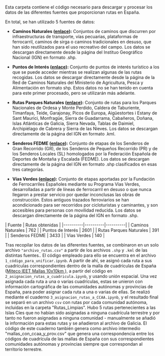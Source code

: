 Esta carpeta contiene el código necesario para descargar y procesar los datos de las diferentes fuentes que proporcionan rutas en España. 

En total, se han utilizado 5 fuentes de datos:

- **Caminos Naturales ([enlace](https://centrodedescargas.cnig.es/CentroDescargas/caminos-naturales)):** Conjuntos de caminos que discurren por infraestructuras de transporte, vías pecuarias, plataformas de ferrocarril, caminos de sirga o caminos tradicionales en desuso, que han sido reutilizados para el uso recreativo del campo. Los datos se descargan directamente desde la página del Instituo Geográfico Nacional (IGN) en formato .shp.

- **Puntos de Interés ([enlace](https://www.mapa.gob.es/es/cartografia-y-sig/ide/descargas/desarrollo-rural/Red-Caminos-Naturales.aspx)):** Conjunto de puntos de interés turístico a los que se puede acceder mientras se realizan algunas de las rutas recogidas. Los datos se descargar directamente desde la página de la Red de Caminos Naturales del Ministerio de Agricultura, Pesca y Alimentación en formato shp. Estos datos no se han tenido en cuenta para este primer procesado, pero se utilizarán más adelante.

- **Rutas Parques Naturales ([enlace](https://centrodedescargas.cnig.es/CentroDescargas/rutas-parques-nacionales)):** Conjunto de rutas para los Parques Nacionales de Ordesa y Monte Perdido, Caldera de Taburiente, Timanfaya, Teide, Garajonay, Picos de Europa, Aigüestortes i Estany de Sant Maurici, Monfragüe, Sierra de Guadarrama, Cabañeros, Doñana, Islas Atlánticas de Galicia, Sierra Nevada, Tablas de Daimiel, Archipiélago de Cabrera y Sierra de las Nieves. Los datos se descargan directamente de la página del IGN en formato .kml.

- **Senderos FEDME ([enlace](https://centrodedescargas.cnig.es/CentroDescargas/senderos-fedme)):** Conjunto de etapas de los Senderos de Gran Recorrido (GR), de los Senderos de Pequeños Recorrido (PR) y de los Senderos Locales (SL) homologados por la Federación Española de Deportes de Montaña y Escalada (FEDME). Los datos se descargan directamente de la página del IGN en formato .shp clasificados en esas tres categorías.

- **Vías Verdes ([enlace](https://centrodedescargas.cnig.es/CentroDescargas/vias-verdes)):** Conjunto de etapas aportadas por la Fundación de Ferrocarriles Españoles mediante su Programa Vías Verdes, desarrolladas a partir de líneas de ferrocarril en desuso o que nunca llegaron a prestar servicio por quedar inconclusas las obras de construcción. Estos antiguos trazados ferroviarios se han acondicionado para ser recorridos por cicloturistas y caminantes, y son accesibles para personas con movilidad reducida. Los datos se descargan directamente de la página del IGN en formato .shp.


| Fuente | Rutas obtenidas |
|----------|----------|----------|
| Caminos Naturales    | 762   |
| Puntos de Interés    | 2601   |
| Rutas Parques Naturales    | 391   |
| Senderos FEDME    | 3433  |
| Vías Verdes    | 140   |

Tras recopilar los datos de las diferentes fuentes, se combinaron en un solo archivo ``"archivo_rutas.csv"`` a partir de los archivos ``.shp`` y ``.kml`` de las distintas fuentes.. El código empleado para ello se encuentra en el archivo ``1_código_para_unificar.ipynb``. 
A partir de ahí, se asignó cada ruta a sus cuadrículas correspondientes dentro de la malla de cuadrículas de España ([Miteco IEET Mallas 10x10km
](https://www.miteco.gob.es/es/biodiversidad/temas/inventarios-nacionales/inventario-especies-terrestres/inventario-nacional-de-biodiversidad/bdn-ieet-default.html)), a partir del código en ``2_asignacion_rutas_a_cuadricula.ipynb``, y usando unión espacial.
Una vez asignada cada ruta a una o varias cuadrículas, estas se unieron con información cartográfica de las comunidades autónomas y provincias de España, para poder asignar cada ruta a una o varias de ellas. Se realizó mediante el cuaderno ``3_asignacion_rutas_a_CCAA.ipynb``, y el resultado final se separó en un archivo ``csv`` con rutas por cada comunidad autónoma, incluidas en la carpeta "Rutas_Limpias". Hubo 5 rutas pertenecientes a las Islas Cíes que no habían sido asignadas a ninguna cuadrícula terrestre y por tanto no fueron asignadas a ninguna comunidad - manualmente se añadió la información para estas rutas y se añadieron al archivo de Galicia. El código de este cuaderno también genera como archivo intermedio "mallas_con_ccaa_y_prov.csv" que genera una correspondencia entre los códigos de cuadrícula de las mallas de España con sus correspondientes comunidades autónomas y provincias siempre que correspondan al territorio terrestre.